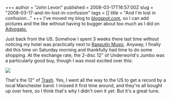 +++
author = "John Levon"
published = 2008-03-17T16:57:00Z
slug = "2008-03-17-and-im-lost-in-confusion"
tags = []
title = "And I'm lost in confusion..."
+++
I've moved my blog to
[blogspot.com](http://bandmoreagain.blogspot.com/), so I can add
pictures and the like without having to bugger about too much as I did
on [Advogato.](http://advogato.org/)  
  
Just back from the US. Somehow I spent 3 weeks there last time without
noticing my hotel was practically next to [Rasputin
Music](http://www.rasputinmusic.com/sanfran.html). Anyway, I finally did
this time on Saturday morning and thankfully had time to do some
shopping. At the exchange rate, the 2-disc 12" of Underworld's Jumbo was
a particularly good buy, though I was most excited over this:  
  
[![](../images/thumbnails/2008-03-17-and-im-lost-in-confusion-whip.jpg)](../images/2008-03-17-and-im-lost-in-confusion-whip.jpg)  
  
That's the 12" of [Trash](http://www.last.fm/music/The+Whip/_/Trash).
Yes, I went all the way to the US to get a record by a local Manchester
band. I missed it first time around, and they're all bought up over
here, so I think that's why I didn't own it yet. But it's a great tune.
